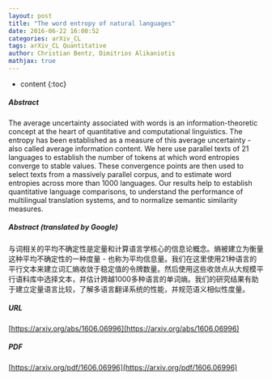 ```yaml
---
layout: post
title: "The word entropy of natural languages"
date: 2016-06-22 16:00:52
categories: arXiv_CL
tags: arXiv_CL Quantitative
author: Christian Bentz, Dimitrios Alikaniotis
mathjax: true
---
```


* content
{:toc}

##### Abstract
The average uncertainty associated with words is an information-theoretic concept at the heart of quantitative and computational linguistics. The entropy has been established as a measure of this average uncertainty - also called average information content. We here use parallel texts of 21 languages to establish the number of tokens at which word entropies converge to stable values. These convergence points are then used to select texts from a massively parallel corpus, and to estimate word entropies across more than 1000 languages. Our results help to establish quantitative language comparisons, to understand the performance of multilingual translation systems, and to normalize semantic similarity measures.

##### Abstract (translated by Google)
与词相关的平均不确定性是定量和计算语言学核心的信息论概念。熵被建立为衡量这种平均不确定性的一种度量 - 也称为平均信息量。我们在这里使用21种语言的平行文本来建立词汇熵收敛于稳定值的令牌数量。然后使用这些收敛点从大规模平行语料库中选择文本，并估计跨越1000多种语言的单词熵。我们的研究结果有助于建立定量语言比较，了解多语言翻译系统的性能，并规范语义相似性度量。

##### URL
[https://arxiv.org/abs/1606.06996](https://arxiv.org/abs/1606.06996)

##### PDF
[https://arxiv.org/pdf/1606.06996](https://arxiv.org/pdf/1606.06996)

